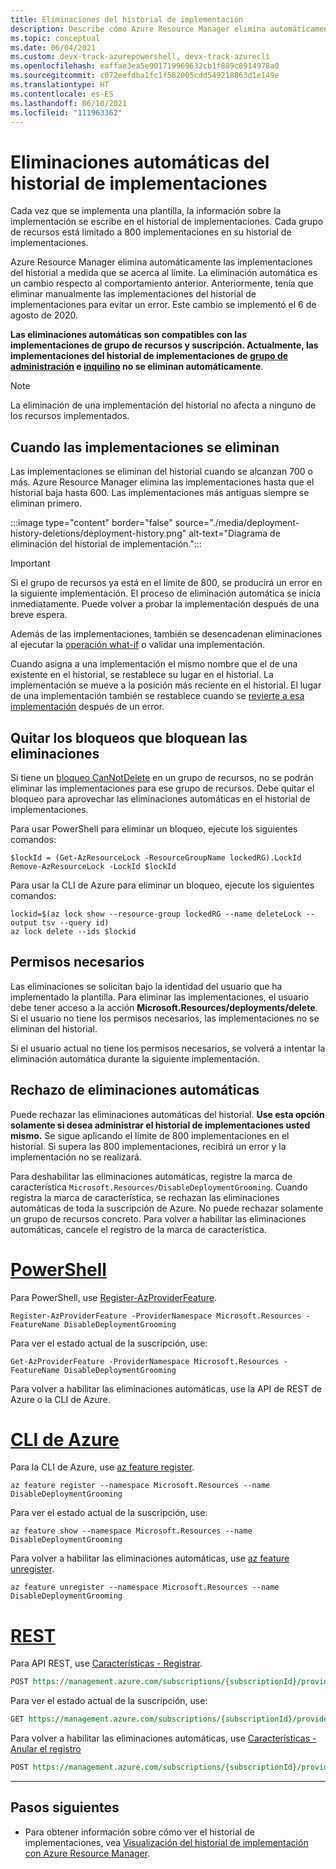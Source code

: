 ```yaml
---
title: Eliminaciones del historial de implementación
description: Describe cómo Azure Resource Manager elimina automáticamente las implementaciones del historial de implementaciones. Las implementaciones se eliminan cuando el historial está próximo a superar el límite de 800.
ms.topic: conceptual
ms.date: 06/04/2021
ms.custom: devx-track-azurepowershell, devx-track-azurecli
ms.openlocfilehash: eaffae3ea5e901719969632cb1f889c8914978a0
ms.sourcegitcommit: c072eefdba1fc1f582005cdd549218863d1e149e
ms.translationtype: HT
ms.contentlocale: es-ES
ms.lasthandoff: 06/10/2021
ms.locfileid: "111963362"
---
```

# <a name="automatic-deletions-from-deployment-history"></a>Eliminaciones automáticas del historial de implementaciones

Cada vez que se implementa una plantilla, la información sobre la implementación se escribe en el historial de implementaciones. Cada grupo de recursos está limitado a 800 implementaciones en su historial de implementaciones.

Azure Resource Manager elimina automáticamente las implementaciones del historial a medida que se acerca al límite. La eliminación automática es un cambio respecto al comportamiento anterior. Anteriormente, tenía que eliminar manualmente las implementaciones del historial de implementaciones para evitar un error. Este cambio se implementó el 6 de agosto de 2020.

**Las eliminaciones automáticas son compatibles con las implementaciones de grupo de recursos y suscripción. Actualmente, las implementaciones del historial de implementaciones de [grupo de administración](deploy-to-management-group.md) e [inquilino](deploy-to-tenant.md) no se eliminan automáticamente**.

> [!NOTE]
> La eliminación de una implementación del historial no afecta a ninguno de los recursos implementados.

## <a name="when-deployments-are-deleted"></a>Cuando las implementaciones se eliminan

Las implementaciones se eliminan del historial cuando se alcanzan 700 o más. Azure Resource Manager elimina las implementaciones hasta que el historial baja hasta 600. Las implementaciones más antiguas siempre se eliminan primero.

:::image type="content" border="false" source="./media/deployment-history-deletions/deployment-history.png" alt-text="Diagrama de eliminación del historial de implementación.":::

> [!IMPORTANT]
> Si el grupo de recursos ya está en el límite de 800, se producirá un error en la siguiente implementación. El proceso de eliminación automática se inicia inmediatamente. Puede volver a probar la implementación después de una breve espera.

Además de las implementaciones, también se desencadenan eliminaciones al ejecutar la [operación what-if](./deploy-what-if.md) o validar una implementación.

Cuando asigna a una implementación el mismo nombre que el de una existente en el historial, se restablece su lugar en el historial. La implementación se mueve a la posición más reciente en el historial. El lugar de una implementación también se restablece cuando se [revierte a esa implementación](rollback-on-error.md) después de un error.

## <a name="remove-locks-that-block-deletions"></a>Quitar los bloqueos que bloquean las eliminaciones

Si tiene un [bloqueo CanNotDelete](../management/lock-resources.md) en un grupo de recursos, no se podrán eliminar las implementaciones para ese grupo de recursos. Debe quitar el bloqueo para aprovechar las eliminaciones automáticas en el historial de implementaciones.

Para usar PowerShell para eliminar un bloqueo, ejecute los siguientes comandos:

```azurepowershell-interactive
$lockId = (Get-AzResourceLock -ResourceGroupName lockedRG).LockId
Remove-AzResourceLock -LockId $lockId
```

Para usar la CLI de Azure para eliminar un bloqueo, ejecute los siguientes comandos:

```azurecli-interactive
lockid=$(az lock show --resource-group lockedRG --name deleteLock --output tsv --query id)
az lock delete --ids $lockid
```

## <a name="required-permissions"></a>Permisos necesarios

Las eliminaciones se solicitan bajo la identidad del usuario que ha implementado la plantilla. Para eliminar las implementaciones, el usuario debe tener acceso a la acción **Microsoft.Resources/deployments/delete**. Si el usuario no tiene los permisos necesarios, las implementaciones no se eliminan del historial.

Si el usuario actual no tiene los permisos necesarios, se volverá a intentar la eliminación automática durante la siguiente implementación.

## <a name="opt-out-of-automatic-deletions"></a>Rechazo de eliminaciones automáticas

Puede rechazar las eliminaciones automáticas del historial. **Use esta opción solamente si desea administrar el historial de implementaciones usted mismo.** Se sigue aplicando el límite de 800 implementaciones en el historial. Si supera las 800 implementaciones, recibirá un error y la implementación no se realizará.

Para deshabilitar las eliminaciones automáticas, registre la marca de característica `Microsoft.Resources/DisableDeploymentGrooming`. Cuando registra la marca de característica, se rechazan las eliminaciones automáticas de toda la suscripción de Azure. No puede rechazar solamente un grupo de recursos concreto. Para volver a habilitar las eliminaciones automáticas, cancele el registro de la marca de característica.

# <a name="powershell"></a>[PowerShell](#tab/azure-powershell)

Para PowerShell, use [Register-AzProviderFeature](/powershell/module/az.resources/Register-AzProviderFeature).

```azurepowershell-interactive
Register-AzProviderFeature -ProviderNamespace Microsoft.Resources -FeatureName DisableDeploymentGrooming
```

Para ver el estado actual de la suscripción, use:

```azurepowershell-interactive
Get-AzProviderFeature -ProviderNamespace Microsoft.Resources -FeatureName DisableDeploymentGrooming
```

Para volver a habilitar las eliminaciones automáticas, use la API de REST de Azure o la CLI de Azure.

# <a name="azure-cli"></a>[CLI de Azure](#tab/azure-cli)

Para la CLI de Azure, use [az feature register](/cli/azure/feature#az_feature_register).

```azurecli-interactive
az feature register --namespace Microsoft.Resources --name DisableDeploymentGrooming
```

Para ver el estado actual de la suscripción, use:

```azurecli-interactive
az feature show --namespace Microsoft.Resources --name DisableDeploymentGrooming
```

Para volver a habilitar las eliminaciones automáticas, use [az feature unregister](/cli/azure/feature#az_feature_unregister).

```azurecli-interactive
az feature unregister --namespace Microsoft.Resources --name DisableDeploymentGrooming
```

# <a name="rest"></a>[REST](#tab/rest)

Para API REST, use [Características - Registrar](/rest/api/resources/features/register).

```rest
POST https://management.azure.com/subscriptions/{subscriptionId}/providers/Microsoft.Features/providers/Microsoft.Resources/features/DisableDeploymentGrooming/register?api-version=2015-12-01
```

Para ver el estado actual de la suscripción, use:

```rest
GET https://management.azure.com/subscriptions/{subscriptionId}/providers/Microsoft.Features/providers/Microsoft.Resources/features/DisableDeploymentGrooming/register?api-version=2015-12-01
```

Para volver a habilitar las eliminaciones automáticas, use [Características - Anular el registro](/rest/api/resources/features/unregister)

```rest
POST https://management.azure.com/subscriptions/{subscriptionId}/providers/Microsoft.Features/providers/Microsoft.Resources/features/DisableDeploymentGrooming/unregister?api-version=2015-12-01
```

---

## <a name="next-steps"></a>Pasos siguientes

* Para obtener información sobre cómo ver el historial de implementaciones, vea [Visualización del historial de implementación con Azure Resource Manager](deployment-history.md).